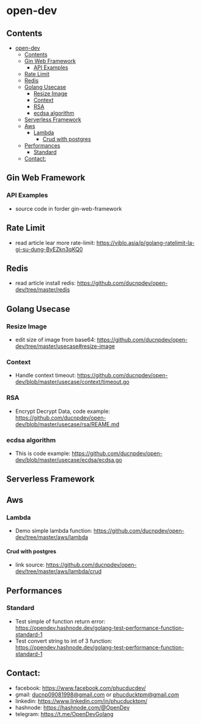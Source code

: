 # open-dev

## Contents

- [open-dev](#open-dev)
  - [Contents](#contents)
  - [Gin Web Framework](#gin-web-framework)
    - [API Examples](#api-examples)
  - [Rate Limit](#rate-limit)
  - [Redis](#redis)
  - [Golang Usecase](#golang-usecase)
    - [Resize Image](#resize-image)
    - [Context](#context)
    - [RSA](#rsa)
    - [ecdsa algorithm](#ecdsa-algorithm)
  - [Serverless Framework](#serverless-framework)
  - [Aws](#aws)
    - [Lambda](#lambda)
      - [Crud with postgres](#crud-with-postgres)
  - [Performances](#performances)
    - [Standard](#standard)
  - [Contact:](#contact)
## Gin Web Framework
### API Examples
- source code in forder gin-web-framework

## Rate Limit
- read article lear more rate-limit: https://viblo.asia/p/golang-ratelimit-la-gi-su-dung-ByEZkn3qKQ0
## Redis
- read article install redis: https://github.com/ducnpdev/open-dev/tree/master/redis

## Golang Usecase

### Resize Image
- edit size of image from base64: https://github.com/ducnpdev/open-dev/tree/master/usecase#resize-image


### Context
- Handle context timeout: https://github.com/ducnpdev/open-dev/blob/master/usecase/context/timeout.go

### RSA
- Encrypt Decrypt Data, code example: https://github.com/ducnpdev/open-dev/blob/master/usecase/rsa/REAME.md

### ecdsa algorithm
- This is code example: https://github.com/ducnpdev/open-dev/blob/master/usecase/ecdsa/ecdsa.go

## Serverless Framework
## Aws
### Lambda
- Demo simple lambda function: https://github.com/ducnpdev/open-dev/tree/master/aws/lambda
#### Crud with postgres
- link source: https://github.com/ducnpdev/open-dev/tree/master/aws/lambda/crud
## Performances
### Standard
- Test simple of function return error: https://opendev.hashnode.dev/golang-test-performance-function-standard-1
- Test convert string to int of 3 function: https://opendev.hashnode.dev/golang-test-performance-function-standard-1

## Contact:
- facebook: https://www.facebook.com/phucducdev/
- gmail: ducnp09081998@gmail.com or phucducktpm@gmail.com
- linkedin: https://www.linkedin.com/in/phucducktpm/
- hashnode: https://hashnode.com/@OpenDev
- telegram: https://t.me/OpenDevGolang